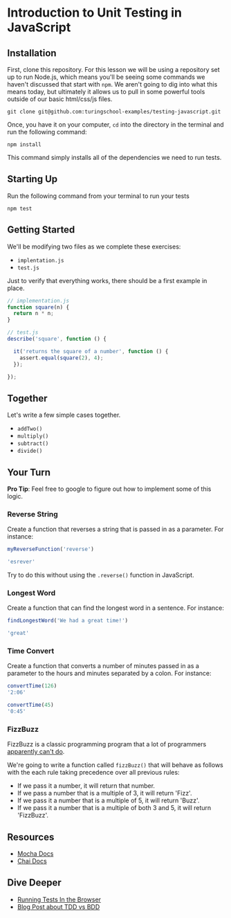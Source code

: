# Introduction to Unit Testing in JavaScript

## Installation

First, clone this repository. For this lesson we will be using a repository set up to run Node.js, which means you'll be seeing some commands we haven't discussed that start with `npm`. We aren't going to dig into what this means today, but ultimately it allows us to pull in some powerful tools outside of our basic html/css/js files.

```shell
git clone git@github.com:turingschool-examples/testing-javascript.git  
```

 Once, you have it on your computer, `cd` into the directory in the terminal and run the following command:

```shell
npm install
```

This command simply installs all of the dependencies we need to run tests.

## Starting Up

Run the following command from your terminal to run your tests

```
npm test
```

## Getting Started

We'll be modifying two files as we complete these exercises:

- `implentation.js`
- `test.js`

Just to verify that everything works, there should be a first example in place.

```javascript
// implementation.js
function square(n) {
  return n * n;
}
```

```javascript
// test.js
describe('square', function () {

  it('returns the square of a number', function () {
    assert.equal(square(2), 4);
  });

});
```

## Together

Let's write a few simple cases together.
- `addTwo()`
- `multiply()`
- `subtract()`
- `divide()`

## Your Turn

**Pro Tip**: Feel free to google to figure out how to implement some of this logic.  

### Reverse String

Create a function that reverses a string that is passed in as a parameter. For instance:

```javascript
myReverseFunction('reverse')

'esrever'
```

Try to do this without using the `.reverse()` function in JavaScript.

### Longest Word

Create a function that can find the longest word in a sentence. For instance:

```javascript
findLongestWord('We had a great time!')

'great'
```

### Time Convert

Create a function that converts a number of minutes passed in as a parameter to the hours and minutes separated by a colon. For instance:

```javascript
convertTime(126)
'2:06'

convertTime(45)
'0:45'
```

### FizzBuzz

FizzBuzz is a classic programming program that a lot of programmers [apparently can't do][atwood].

[atwood]: https://blog.codinghorror.com/why-cant-programmers-program/

We're going to write a function called `fizzBuzz()` that will behave as follows with the each rule taking precedence over all previous rules:

- If we pass it a number, it will return that number.
- If we pass a number that is a multiple of 3, it will return 'Fizz'.
- If we pass it a number that is a multiple of 5, it will return 'Buzz'.
- If we pass it a number that is a multiple of both 3 and 5, it will return 'FizzBuzz'.

## Resources

* [Mocha Docs](https://mochajs.org/)
* [Chai Docs](http://chaijs.com/)  

## Dive Deeper

* [Running Tests In the Browser](http://mochajs.org/#running-mocha-in-the-browser)  
* [Blog Post about TDD vs BDD](http://joshldavis.com/2013/05/27/difference-between-tdd-and-bdd/)

